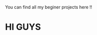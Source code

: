 You can find all my beginer projects here !!

<html>
  <head>
    <style>
      .h1{
        color:red;
      }
    </style>
  </head>
  <h1>HI GUYS</h1>
</html>
